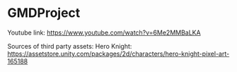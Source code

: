 # GMDProject

Youtube link:
https://www.youtube.com/watch?v=6Me2MMBaLKA

Sources of third party assets:
Hero Knight: https://assetstore.unity.com/packages/2d/characters/hero-knight-pixel-art-165188
